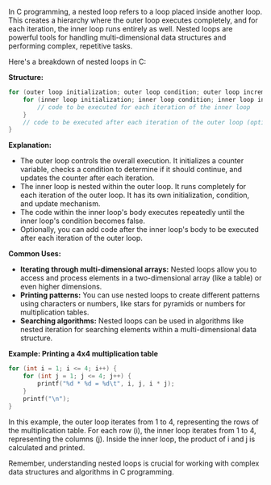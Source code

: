 In C programming, a nested loop refers to a loop placed inside another loop. This creates a hierarchy where the outer loop executes completely, and for each iteration, the inner loop runs entirely as well. Nested loops are powerful tools for handling multi-dimensional data structures and performing complex, repetitive tasks.

Here's a breakdown of nested loops in C:

**Structure:**

```c
for (outer loop initialization; outer loop condition; outer loop increment/decrement) {
    for (inner loop initialization; inner loop condition; inner loop increment/decrement) {
        // code to be executed for each iteration of the inner loop
    }
    // code to be executed after each iteration of the outer loop (optional)
}
```

**Explanation:**

- The outer loop controls the overall execution. It initializes a counter variable, checks a condition to determine if it should continue, and updates the counter after each iteration.
- The inner loop is nested within the outer loop. It runs completely for each iteration of the outer loop. It has its own initialization, condition, and update mechanism.
- The code within the inner loop's body executes repeatedly until the inner loop's condition becomes false.
- Optionally, you can add code after the inner loop's body to be executed after each iteration of the outer loop.

**Common Uses:**

- **Iterating through multi-dimensional arrays:** Nested loops allow you to access and process elements in a two-dimensional array (like a table) or even higher dimensions.
- **Printing patterns:** You can use nested loops to create different patterns using characters or numbers, like stars for pyramids or numbers for multiplication tables.
- **Searching algorithms:** Nested loops can be used in algorithms like nested iteration for searching elements within a multi-dimensional data structure.

**Example: Printing a 4x4 multiplication table**

```c
for (int i = 1; i <= 4; i++) {
    for (int j = 1; j <= 4; j++) {
        printf("%d * %d = %d\t", i, j, i * j);
    }
    printf("\n");
}
```

In this example, the outer loop iterates from 1 to 4, representing the rows of the multiplication table. For each row (i), the inner loop iterates from 1 to 4, representing the columns (j). Inside the inner loop, the product of i and j is calculated and printed.

Remember, understanding nested loops is crucial for working with complex data structures and algorithms in C programming.
